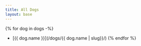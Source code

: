 ```yaml
---
title: All Dogs
layout: base
---
```


{% for dog in dogs -%}
* [{{ dog.name }}](/dogs/{{ dog.name | slug}}/)
{% endfor %}
